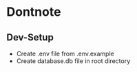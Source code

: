 # Dontnote

## Dev-Setup

* Create .env file from .env.example
* Create database.db file in root directory
